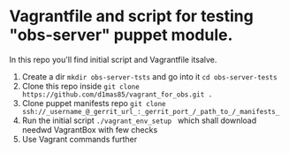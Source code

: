 Vagrantfile and script for testing "obs-server" puppet module.
===============
In this repo you'll find initial script and Vagrantfile itsalve.

1. Create a dir ``mkdir obs-server-tsts`` and go into it ``cd obs-server-tests``
2. Clone this repo inside ``git clone https://github.com/d1mas85/vagrant_for_obs.git . ``
3. Clone puppet manifests repo ``git clone ssh://_username_@_gerrit_url_:_gerrit_port_/_path_to_/_manifests_``
3. Run the initial script ``./vagrant_env_setup `` which shall download needwd VagrantBox with few checks
4. Use Vagrant commands further
